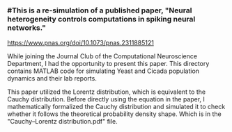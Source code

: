 ### #This is a re-simulation of a published paper, "Neural heterogeneity controls computations in spiking neural networks."
https://www.pnas.org/doi/10.1073/pnas.2311885121

While joining the Journal Club of the Computational Neuroscience Department, I had the opportunity to present this paper. 
This directory contains MATLAB code for simulating Yeast and Cicada population dynamics and their lab reports. 

This paper utilized the Lorentz distribution, which is equivalent to the Cauchy distribution.
Before directly using the equation in the paper, I mathematically formalized the Cauchy distribution and simulated it to check whether it follows the theoretical
probability density shape. Which is in the "Cauchy–Lorentz distribution.pdf" file.

